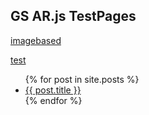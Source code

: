 ## GS AR.js TestPages

[imagebased](https://tetratoon.github.io/ARJS/index1.html)

[test](../p1.md)

<ul>
  {% for post in site.posts %}
    <li>
      <a href="{{ post.url }}">{{ post.title }}</a>
    </li>
  {% endfor %}
</ul>
